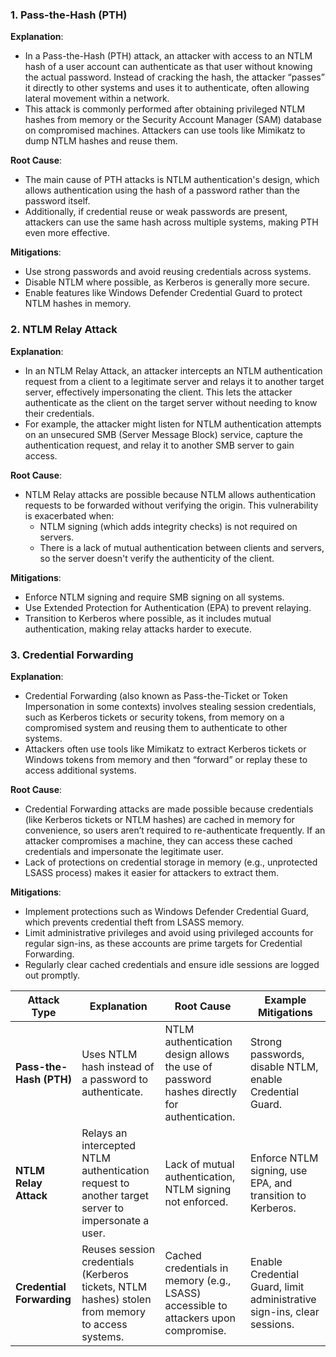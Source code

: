 ### 1. **Pass-the-Hash (PTH)**

**Explanation**:

- In a Pass-the-Hash (PTH) attack, an attacker with access to an NTLM hash of a user account can authenticate as that user without knowing the actual password. Instead of cracking the hash, the attacker “passes” it directly to other systems and uses it to authenticate, often allowing lateral movement within a network.
- This attack is commonly performed after obtaining privileged NTLM hashes from memory or the Security Account Manager (SAM) database on compromised machines. Attackers can use tools like Mimikatz to dump NTLM hashes and reuse them.

**Root Cause**:

- The main cause of PTH attacks is NTLM authentication's design, which allows authentication using the hash of a password rather than the password itself.
- Additionally, if credential reuse or weak passwords are present, attackers can use the same hash across multiple systems, making PTH even more effective.

**Mitigations**:

- Use strong passwords and avoid reusing credentials across systems.
- Disable NTLM where possible, as Kerberos is generally more secure.
- Enable features like Windows Defender Credential Guard to protect NTLM hashes in memory.


### 2. **NTLM Relay Attack**

**Explanation**:

- In an NTLM Relay Attack, an attacker intercepts an NTLM authentication request from a client to a legitimate server and relays it to another target server, effectively impersonating the client. This lets the attacker authenticate as the client on the target server without needing to know their credentials.
- For example, the attacker might listen for NTLM authentication attempts on an unsecured SMB (Server Message Block) service, capture the authentication request, and relay it to another SMB server to gain access.

**Root Cause**:

- NTLM Relay attacks are possible because NTLM allows authentication requests to be forwarded without verifying the origin. This vulnerability is exacerbated when:
    - NTLM signing (which adds integrity checks) is not required on servers.
    - There is a lack of mutual authentication between clients and servers, so the server doesn't verify the authenticity of the client.

**Mitigations**:

- Enforce NTLM signing and require SMB signing on all systems.
- Use Extended Protection for Authentication (EPA) to prevent relaying.
- Transition to Kerberos where possible, as it includes mutual authentication, making relay attacks harder to execute.


### 3. **Credential Forwarding**

**Explanation**:

- Credential Forwarding (also known as Pass-the-Ticket or Token Impersonation in some contexts) involves stealing session credentials, such as Kerberos tickets or security tokens, from memory on a compromised system and reusing them to authenticate to other systems.
- Attackers often use tools like Mimikatz to extract Kerberos tickets or Windows tokens from memory and then “forward” or replay these to access additional systems.

**Root Cause**:

- Credential Forwarding attacks are made possible because credentials (like Kerberos tickets or NTLM hashes) are cached in memory for convenience, so users aren’t required to re-authenticate frequently. If an attacker compromises a machine, they can access these cached credentials and impersonate the legitimate user.
- Lack of protections on credential storage in memory (e.g., unprotected LSASS process) makes it easier for attackers to extract them.

**Mitigations**:

- Implement protections such as Windows Defender Credential Guard, which prevents credential theft from LSASS memory.
- Limit administrative privileges and avoid using privileged accounts for regular sign-ins, as these accounts are prime targets for Credential Forwarding.
- Regularly clear cached credentials and ensure idle sessions are logged out promptly.


|**Attack Type**|**Explanation**|**Root Cause**|**Example Mitigations**|
|---|---|---|---|
|**Pass-the-Hash (PTH)**|Uses NTLM hash instead of a password to authenticate.|NTLM authentication design allows the use of password hashes directly for authentication.|Strong passwords, disable NTLM, enable Credential Guard.|
|**NTLM Relay Attack**|Relays an intercepted NTLM authentication request to another target server to impersonate a user.|Lack of mutual authentication, NTLM signing not enforced.|Enforce NTLM signing, use EPA, and transition to Kerberos.|
|**Credential Forwarding**|Reuses session credentials (Kerberos tickets, NTLM hashes) stolen from memory to access systems.|Cached credentials in memory (e.g., LSASS) accessible to attackers upon compromise.|Enable Credential Guard, limit administrative sign-ins, clear sessions.|

